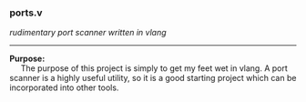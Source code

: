 ### ports.v  
_rudimentary port scanner written in vlang_  

---

__Purpose:__  
&nbsp;&nbsp;&nbsp;&nbsp;&nbsp;The purpose of this project is simply to get my 
feet wet in vlang. A port scanner is a highly useful utility, so it is a good 
starting project which can be incorporated into other tools.  
